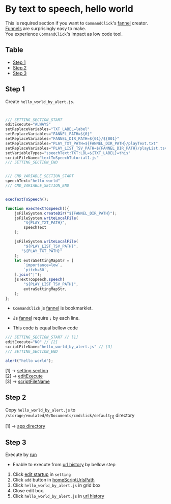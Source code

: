 # By text to speech, hello world

This is required section if you want to `CommandClick`'s [fannel](https://github.com/puutaro/commandclick-repository/blob/master/README.md#commandclick-repository) creator.    
[Funnels](https://github.com/puutaro/commandclick-repository/blob/master/README.md#commandclick-repository) are surprisingly easy to make.  
You experience `CommandClick`'s impact as low code tool.  


Table
-----------------

* [Step 1](#step-1)
* [Step 2](#step-2)
* [Step 3](#step-3)

## Step 1

Create `hello_world_by_alert.js`.  

```js.js


/// SETTING_SECTION_START
editExecute="ALWAYS"
setReplaceVariables="TXT_LABEL=label"
setReplaceVariables="FANNEL_PATH=${0}"
setReplaceVariables="FANNEL_DIR_PATH=${01}/${001}"
setReplaceVariables="PLAY_TXT_PATH=${FANNEL_DIR_PATH}/playText.txt"
setReplaceVariables="PLAY_LIST_TSV_PATH=${FANNEL_DIR_PATH}/playList.tsv"
setVariableTypes="speechText:TXT:LBL=${TXT_LABEL}=this"
scriptFileName="textToSpeechTutorial1.js"
/// SETTING_SECTION_END


/// CMD_VARIABLE_SECTION_START
speechText="hello world"
/// CMD_VARIABLE_SECTION_END


execTextToSpeech();

function execTextToSpeech(){
    jsFileSystem.createDir("${FANNEL_DIR_PATH}");
    jsFileSystem.writeLocalFile(
        "${PLAY_TXT_PATH}",
        speechText
    );

    jsFileSystem.writeLocalFile(
        "${PLAY_LIST_TSV_PATH}",
       "${PLAY_TXT_PATH}"
    );
    let extraSettingMapStr = [
        `importance=low`,
        `pitch=50`,
    ].join("|");
    jsTextToSpeech.speech(
        "${PLAY_LIST_TSV_PATH}",
        extraSettingMapStr,
    );
};

```

- `CommandClick` js [fannel](https://github.com/puutaro/commandclick-repository/blob/master/README.md#commandclick-repository) is bookmarklet.  

- Js [fannel](https://github.com/puutaro/commandclick-repository/blob/master/README.md#commandclick-repository) require `;` by each line. 

- This code is equal bellow code

```js.js
/// SETTING_SECTION_START // [1]
editExecute="NO" // [2]
scriptFileName="hello_world_by_alert.js" // [3]
/// SETTING_SECTION_END

alert("hello world");
```

[1] -> [setting section](https://github.com/puutaro/CommandClick/blob/master/md/developer/setting_variables.md#scriptfilename)  
[2] -> [editExecute](https://github.com/puutaro/CommandClick/blob/master/md/developer/setting_variables.md#editexecute)  
[3] -> [scriptFileName](https://github.com/puutaro/CommandClick/blob/master/md/developer/setting_variables.md#scriptfilename)  

## Step 2

Copy `hello_world_by_alert.js` to `/storage/emulated/0/Documents/cmdclick/default`<sub>[1]</sub> directory 

[1] -> [app directory](https://github.com/puutaro/CommandClick/blob/master/md/developer/glossary.md#app-directory)

## Step 3

Execute by [run](https://github.com/puutaro/CommandClick/blob/master/USAGE.md#run)  

- Enable to execute from [url history](https://github.com/puutaro/CommandClick/blob/master/USAGE.md#url-history) by bellow step

1. Click [edit startup](https://github.com/puutaro/CommandClick/blob/master/USAGE.md#edit-startup) in `setting`
2. Click `add` button in [homeScriptUrlsPath](https://github.com/puutaro/CommandClick/blob/master/md/developer/setting_variables.md#homescripturlspath)
3. Click `hello_world_by_alert.js` in grid box
4. Close edit box.
5. Click `hello_world_by_alert.js` in [url history](https://github.com/puutaro/CommandClick/blob/master/USAGE.md#url-history)


